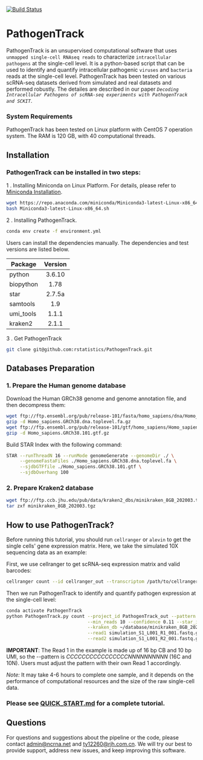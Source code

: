 [![Build Status](https://app.travis-ci.com/rstatistics/PathogenTrack.svg?branch=master)](https://app.travis-ci.com/rstatistics/PathogenTrack)
# PathogenTrack
PathogenTrack is an unsupervised computational software that uses `unmapped single-cell RNAseq reads` to characterize `intracellular pathogens` at the single-cell level. It is a python-based script that can be used to identify and quantify intracellular pathogenic `viruses` and `bacteria` reads at the single-cell level.
PathogenTrack has been tested on various scRNA-seq datasets derived from simulated and real datasets and performed robustly. The detailes are described in our paper *`Decoding Intracellular Pathogens of scRNA-seq experiments with PathogenTrack and SCKIT`*.

### System Requirements

PathogenTrack has been tested on Linux platform with CentOS 7 operation system. The RAM is 120 GB, with 40 computational threads.

## Installation

### PathogenTrack can be installed in two steps:

1 . Installing Miniconda on Linux Platform. For details, please refer to [Miniconda Installation](https://conda.io/projects/conda/en/latest/user-guide/install/linux.html#install-linux-silent).
```sh
wget https://repo.anaconda.com/miniconda/Miniconda3-latest-Linux-x86_64.sh
bash Miniconda3-latest-Linux-x86_64.sh
```

2 . Installing PathogenTrack.
```sh
conda env create -f environment.yml
```
Users can install the dependencies manually. The dependencies and test versions are listed below.

Package|Version
--|:--:
python|3.6.10
biopython|1.78
star|2.7.5a
samtools|1.9
umi_tools|1.1.1
kraken2|2.1.1

3 . Get PathogenTrack
```sh
git clone git@github.com:rstatistics/PathogenTrack.git
```
## Databases Preparation

### 1. Prepare the Human genome database
Download the Human GRCh38 genome and genome annotation file, and then decompress them:
```sh
wget ftp://ftp.ensembl.org/pub/release-101/fasta/homo_sapiens/dna/Homo_sapiens.GRCh38.dna.toplevel.fa.gz
gzip -d Homo_sapiens.GRCh38.dna.toplevel.fa.gz
wget ftp://ftp.ensembl.org/pub/release-101/gtf/homo_sapiens/Homo_sapiens.GRCh38.101.gtf.gz
gzip -d Homo_sapiens.GRCh38.101.gtf.gz
```

Build STAR Index with the following command:
```sh
STAR --runThreadN 16 --runMode genomeGenerate --genomeDir ./ \
     --genomeFastaFiles ./Homo_sapiens.GRCh38.dna.toplevel.fa \
     --sjdbGTFfile ./Homo_sapiens.GRCh38.101.gtf \
     --sjdbOverhang 100
```

### 2. Prepare Kraken2 database

```sh
wget ftp://ftp.ccb.jhu.edu/pub/data/kraken2_dbs/minikraken_8GB_202003.tgz
tar zxf minikraken_8GB_202003.tgz
```

## How to use PathogenTrack?
Before running this tutorial, you should run `cellranger` or `alevin` to get the single cells' gene expression matrix. Here, we take the simulated 10X sequencing data as an example:

First, we use cellranger to get scRNA-seq expression matrix and valid barcodes:
```sh
cellranger count --id cellranger_out --transcriptom /path/to/cellranger_database/
```

Then we run PathogenTrack to identify and quantify pathogen expression at the single-cell level:
```sh
conda activate PathogenTrack
python PathogenTrack.py count --project_id PathogenTrack_out --pattern CCCCCCCCCCCCCCCCNNNNNNNNNN \
                              --min_reads 10 --confidence 0.11 --star_index ~/database/STAR_index/ \
                              --kraken_db ~/database/minikraken_8GB_20200312/ --barcode barcodes.tsv \
                              --read1 simulation_S1_L001_R1_001.fastq.gz \
                              --read2 simulation_S1_L001_R2_001.fastq.gz 
```
**IMPORTANT**: The Read 1 in the example is made up of 16 bp CB and 10 bp UMI, so the --pattern is *CCCCCCCCCCCCCCCCNNNNNNNNNN* (16C and 10N). Users must adjust the pattern with their own Read 1 accordingly.

*Note:* It may take 4-6 hours to complete one sample, and it depends on the performance of computational resources and the size of the raw single-cell data.

### Please see [QUICK_START.md](https://github.com/rstatistics/PathogenTrack/blob/master/doc/QUICK_START.md) for a complete tutorial.

## Questions

For questions and suggestions about the pipeline or the code, please contact [admin@ncrna.net](mailto:admin@ncrna.net) and [ty12260@rjh.com.cn](mailto:ty12260@rjh.com.cn). We will try our best to provide support, address new issues, and keep improving this software.
